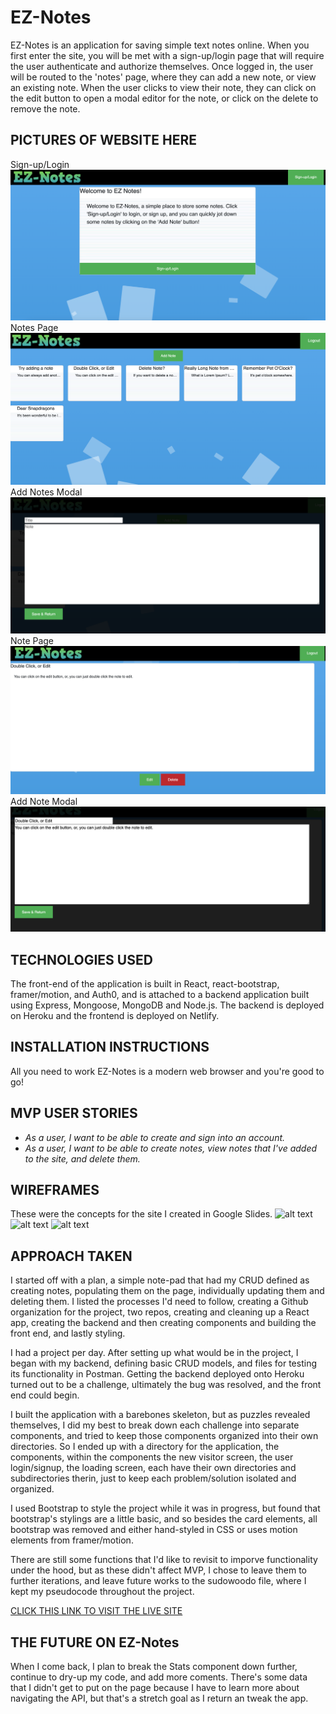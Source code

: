 # EZ-Notes

EZ-Notes is an application for saving simple text notes online. 
When you first enter the site, you will be met with a sign-up/login page that will require the user authenticate and authorize themselves. Once logged in, the user will be routed to the 'notes' page, where they can add a new note, or view an existing note. When the user clicks to view their note, they can click on the edit button to open a modal editor for the note, or click on the delete to remove the note.

## PICTURES OF WEBSITE HERE
Sign-up/Login
![alt text](/readme-docs/1-Signup-page.png)
Notes Page
![alt text](/readme-docs/2-Notes-page.png)
Add Notes Modal
![alt text](/readme-docs/3-Add-note.png)
Note Page
![alt text](/readme-docs/4-Note-page.png)
Add Note Modal
![alt text](/readme-docs/5-Note-edit-page.png)

## TECHNOLOGIES USED
The front-end of the application is built in React, react-bootstrap, framer/motion, and Auth0, and is attached to a backend application built using Express, Mongoose, MongoDB and Node.js. The backend is deployed on Heroku and the frontend is deployed on Netlify.

## INSTALLATION INSTRUCTIONS
All you need to work EZ-Notes is a modern web browser and you're good to go!

## MVP USER STORIES
- _As a user, I want to be able to create and sign into an account._
- _As a user, I want to be able to create notes, view notes that I've added to the site, and delete them._

## WIREFRAMES
These were the concepts for the site I created in Google Slides.
![alt text](https://media.git.generalassemb.ly/user/43502/files/9a1cb084-1dc8-410c-af64-4fdab6f80967)
![alt text](https://media.git.generalassemb.ly/user/43502/files/46f72b1e-eea0-4773-9852-4d92134eaf59)
![alt text](https://media.git.generalassemb.ly/user/43502/files/460f4d7b-7af5-4897-84b4-9ca4284daadd)

## APPROACH TAKEN
I started off with a plan, a simple note-pad that had my CRUD defined as creating notes, populating them on the page, individually updating them and deleting them. I listed the processes I'd need to follow, creating a Github organization for the project, two repos, creating and cleaning up a React app, creating the backend and then creating components and building the front end, and lastly styling.

I had a project per day. After setting up what would be in the project, I began with my backend, defining basic CRUD models, and files for testing its functionality in Postman. Getting the backend deployed onto Heroku turned out to be a challenge, ultimately the bug was resolved, and the front end could begin.

I built the application with a barebones skeleton, but as puzzles revealed themselves, I did my best to break down each challenge into separate components, and tried to keep those components organized into their own directories. So I ended up with a directory for the application, the components, within the components the new visitor screen, the user login/signup, the loading screen, each have their own directories and subdirectories therin, just to keep each problem/solution isolated and organized.

I used Bootstrap to style the project while it was in progress, but found that bootstrap's stylings are a little basic, and so besides the card elements, all bootstrap was removed and either hand-styled in CSS or uses motion elements from framer/motion. 

There are still some functions that I'd like to revisit to imporve functionality under the hood, but as these didn't affect MVP, I chose to leave them to further iterations, and leave future works to the sudowoodo file, where I kept my pseudocode throughout the project.

[CLICK THIS LINK TO VISIT THE LIVE SITE](https://ez-notes.netlify.app/)

## THE FUTURE ON EZ-Notes

When I come back, I plan to break the Stats component down further, continue to dry-up my code, and add more coments. There's some data that I didn't get to put on the page because I have to learn more about navigating the API, but that's a stretch goal as I return an tweak the app.